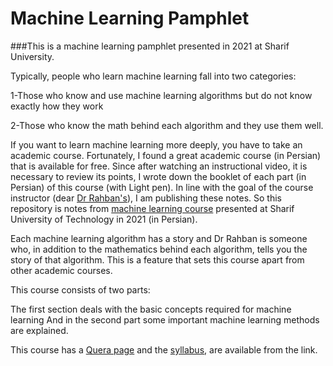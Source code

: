# Machine Learning Pamphlet


###This is a machine learning pamphlet presented in 2021 at Sharif University.

Typically, people who learn machine learning fall into two categories:

  1-Those who know and use machine learning algorithms but do not know exactly how they work 

  2-Those who know the math behind each algorithm and they use them well.

If you want to learn machine learning more deeply, you have to take an academic course. Fortunately, I found a great academic course (in Persian) that is available for free. Since after watching an instructional video, it is necessary to review its points, I wrote down the booklet of each part (in Persian) of this course (with Light pen). In line with the goal of the course instructor (dear [Dr Rahban's](http://sharif.ir/~rohban/)), I am publishing these notes. So this repository is notes from [machine learning course](https://www.aparat.com/v/bWr3A?playlist=954603) presented at Sharif University of Technology in 2021 (in Persian).

Each machine learning algorithm has a story and Dr Rahban is someone who, in addition to the mathematics behind each algorithm, tells you the story of that algorithm. This is a feature that sets this course apart from other academic courses.



This course consists of two parts:

The first section deals with the basic concepts required for machine learning And in the second part some important machine learning methods are explained.


This course has a [Quera page](https://quera.org/course/7772/note/46210) and the [syllabus](https://docs.google.com/document/d/19zYwnmGbBs8Dupdvsw_owwUB7b1NEeuHGRdhYUmdx0Y/edit#), are available from the link.



